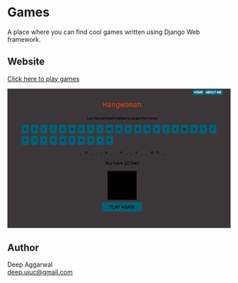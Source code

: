 Games
=====
A place where you can find cool games written using Django Web framework.  

Website
------
[Click here to play games](http://coolgames-1238.appspot.com/games/)

![](games/static/games/images/appImage.png)

Author
------
Deep Aggarwal  
deep.uiuc@gmail.com  
